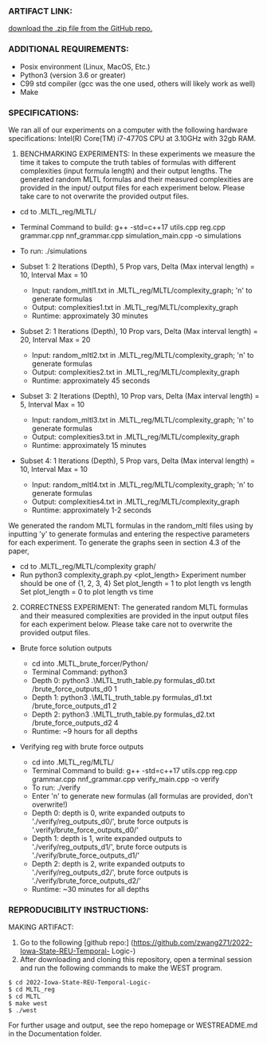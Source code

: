 ### ARTIFACT LINK:
[download the .zip file from the GitHub repo.](https://github.com/zwang271/2022-Iowa-State-REU-Temporal-Logic-)

### ADDITIONAL REQUIREMENTS:
- Posix environment (Linux, MacOS, Etc.)
- Python3 (version 3.6 or greater)
- C99 std compiler (gcc was the one used, others will likely work as well)
- Make

### SPECIFICATIONS:
We ran all of our experiments on a computer with the following hardware specifications: Intel(R) Core(TM) i7-4770S CPU at 3.10GHz with 32gb RAM.

1. BENCHMARKING EXPERIMENTS: In these experiments we measure the time it takes to compute the truth tables of formulas with different complexities (input formula length) and their output lengths.
  The generated random MLTL formulas and their measured complexities are provided in the input/
  output files for each experiment below. Please take care to not overwrite the provided output files.
  - cd to .MLTL_reg/MLTL/
  - Terminal Command to build: g++ -std=c++17 utils.cpp reg.cpp grammar.cpp nnf_grammar.cpp
  simulation_main.cpp -o simulations
  - To run: ./simulations
  
  - Subset 1: 2 Iterations (Depth), 5 Prop vars, Delta (Max interval length) = 10, Interval Max = 10
	- Input: random_mltl1.txt in .MLTL_reg/MLTL/complexity_graph; 'n' to generate formulas
	- Output: complexities1.txt in .MLTL_reg/MLTL/complexity_graph
	- Runtime: approximately 30 minutes

  - Subset 2: 1 Iterations (Depth), 10 Prop vars, Delta (Max interval length) = 20, Interval Max = 20
	- Input: random_mltl2.txt in .MLTL_reg/MLTL/complexity_graph; 'n' to generate formulas
	- Output: complexities2.txt in .MLTL_reg/MLTL/complexity_graph
	- Runtime: approximately 45 seconds

  - Subset 3: 2 Iterations (Depth), 10 Prop vars, Delta (Max interval length) = 5, Interval Max = 10
	- Input: random_mltl3.txt in .MLTL_reg/MLTL/complexity_graph; 'n' to generate formulas
	- Output: complexities3.txt in .MLTL_reg/MLTL/complexity_graph
	- Runtime: approximately 15 minutes

  - Subset 4: 1 Iterations (Depth), 5 Prop vars, Delta (Max interval length) = 10, Interval Max = 10
	- Input: random_mltl4.txt in .MLTL_reg/MLTL/complexity_graph; 'n' to generate formulas
	- Output: complexities4.txt in .MLTL_reg/MLTL/complexity_graph
	- Runtime: approximately 1-2 seconds

  We generated the random MLTL formulas in the random_mltl files using by inputting 'y' to generate
  formulas and entering the respective parameters for each experiment. To generate the graphs seen in
  section 4.3 of the paper, 
  - cd to .MLTL_reg/MLTL/complexity graph/
  - Run python3 complexity_graph.py <experiment number> <plot_length>
  Experiment number should be one of {1, 2, 3, 4}
  Set plot_length = 1 to plot length vs length
  Set plot_length = 0 to plot length vs time

2. CORRECTNESS EXPERIMENT: 
  The generated random MLTL formulas and their measured complexities are provided in the input
  output files for each experiment below. Please take care not to overwrite the provided output files.

  - Brute force solution outputs
  	- cd into .MLTL_brute_forcer/Python/
	- Terminal Command: python3 <formulas file> <file to write outputs to> <number of propositional
	variables = 2^depth>
	- Depth 0: python3 .\MLTL_truth_table.py formulas_d0.txt /brute_force_outputs_d0 1
	- Depth 1: python3 .\MLTL_truth_table.py formulas_d1.txt /brute_force_outputs_d1 2
	- Depth 2: python3 .\MLTL_truth_table.py formulas_d2.txt /brute_force_outputs_d2 4
	- Runtime: ~9 hours for all depths

  - Verifying reg with brute force outputs
	- cd into .MLTL_reg/MLTL/
	- Terminal Command to build: g++ -std=c++17 utils.cpp reg.cpp grammar.cpp nnf_grammar.cpp
	verify_main.cpp -o verify
	- To run: ./verify
	- Enter 'n' to generate new formulas (all formulas are provided, don't overwrite!)
	- Depth 0: depth is 0, write expanded outputs to './verify/reg_outputs_d0/', brute force outputs is
	'.verify/brute_force_outputs_d0/'
	- Depth 1: depth is 1, write expanded outputs to './verify/reg_outputs_d1/', brute force outputs is 
	'./verify/brute_force_outputs_d1/'
	- Depth 2: depth is 2, write expanded outputs to './verify/reg_outputs_d2/', brute force outputs is 
	'./verify/brute_force_outputs_d2/'
	- Runtime: ~30 minutes for all depths
	


### REPRODUCIBILITY INSTRUCTIONS:

MAKING ARTIFACT:
  1. Go to the following [github repo:] (https://github.com/zwang271/2022-Iowa-State-REU-Temporal-
  Logic-)
  2. After downloading and cloning this repository, open a terminal session and run the following
  commands to make the WEST program.
  ```
  $ cd 2022-Iowa-State-REU-Temporal-Logic-
  $ cd MLTL_reg
  $ cd MLTL
  $ make west
  $ ./west
  ```
  For further usage and output, see the repo homepage or WESTREADME.md in the Documentation
  folder.
